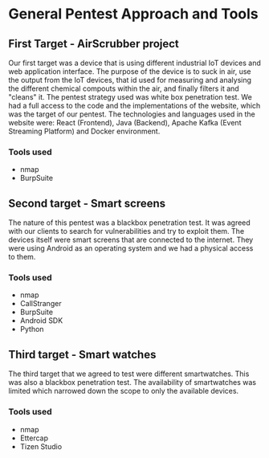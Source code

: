 # General Pentest Approach and Tools
 

## First Target - AirScrubber project
 
Our first target was a device that is using different industrial IoT devices and web application interface. The purpose of the device is to suck in air, use the output from the IoT devices, that id used for measuring and analysing the different chemical compouts within the air, and finally filters it and "cleans" it.
The pentest strategy used was white box penetration test. We had a full access to the code and the implementations of the website, which was the target of our pentest. 
The technologies and languages used in the website were: React (Frontend), Java (Backend), Apache Kafka (Event Streaming Platform) and Docker environment. 

### Tools used
- nmap
- BurpSuite

## Second target - Smart screens

The nature of this pentest was a blackbox penetration test.
It was agreed with our clients to search for vulnerabilities and try to exploit them. The devices itself were smart screens that are connected to the internet. They were using Android as an operating system and we had a physical access to them.

### Tools used
- nmap
- CallStranger
- BurpSuite
- Android SDK
- Python

## Third target - Smart watches

The third target that we agreed to test were different smartwatches. This was also a blackbox penetration test. The availability of smartwatches was limited which narrowed down the scope to only the available devices.


### Tools used
- nmap
- Ettercap
- Tizen Studio

